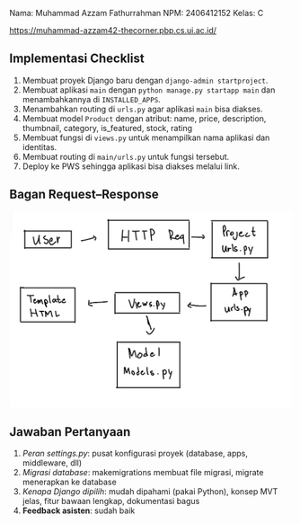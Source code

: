 Nama: Muhammad Azzam Fathurrahman 
NPM: 2406412152
Kelas: C  

https://muhammad-azzam42-thecorner.pbp.cs.ui.ac.id/


## Implementasi Checklist
1. Membuat proyek Django baru dengan `django-admin startproject`.
2. Membuat aplikasi `main` dengan `python manage.py startapp main` dan menambahkannya di `INSTALLED_APPS`.
3. Menambahkan routing di `urls.py` agar aplikasi `main` bisa diakses.
4. Membuat model `Product` dengan atribut: name, price, description, thumbnail, category, is_featured, stock, rating
5. Membuat fungsi di `views.py` untuk menampilkan nama aplikasi dan identitas.
6. Membuat routing di `main/urls.py` untuk fungsi tersebut.
7. Deploy ke PWS sehingga aplikasi bisa diakses melalui link.


## Bagan Request–Response
![Bagan Request Response](bagan.png)


## Jawaban Pertanyaan
1. *Peran settings.py*: pusat konfigurasi proyek (database, apps, middleware, dll) 
2. *Migrasi database*: makemigrations membuat file migrasi, migrate menerapkan ke database  
3. *Kenapa Django dipilih*: mudah dipahami (pakai Python), konsep MVT jelas, fitur bawaan lengkap, dokumentasi bagus
4. **Feedback asisten**: sudah baik
